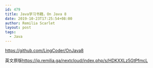 ```yaml
---
id: 479
title: Java学习书籍，On Java 8
date: 2019-10-23T17:25:54+08:00
author: Remilia Scarlet
layout: post
tags:
  - Java
---
```

<https://github.com/LingCoder/OnJava8>

英文原版<https://jp.remilia.ga/nextcloud/index.php/s/HDKXXLz5GtPfmcL>